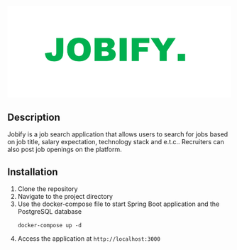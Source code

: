 ![Login](./docs/jobify-logo.png)

## Description

Jobify is a job search application that allows users to search for jobs based on job title, salary expectation,
technology stack and e.t.c.. Recruiters can also post job openings on the platform.

## Installation

1. Clone the repository
2. Navigate to the project directory
3. Use the docker-compose file to start Spring Boot application and the PostgreSQL database
   ```shell
   docker-compose up -d
   ```
4. Access the application at `http://localhost:3000`